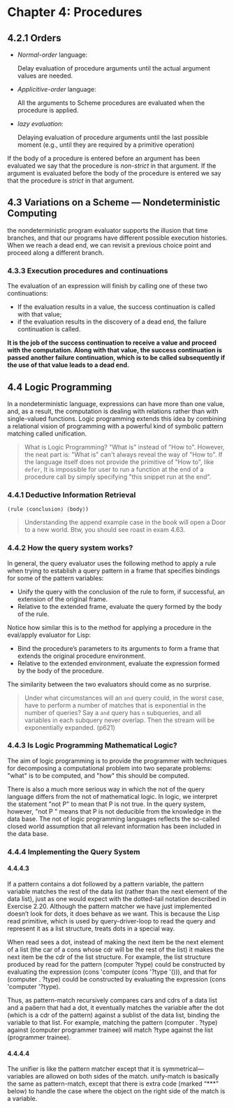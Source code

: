 # Chapter 4: Procedures

## 4.2.1 Orders

- _Normal-order_ language:

  Delay evaluation of procedure arguments until the actual argument values are needed.

- _Applicitive-order_ language:

  All the arguments to Scheme procedures are evaluated when the procedure is applied.

- _lazy evaluation_:

  Delaying evaluation of procedure arguments until the last possible moment (e.g., until they are required by a primitive operation)

If the body of a procedure is entered before an argument has been evaluated we say that the procedure is _non-strict_ in that argument. If the argument is evaluated before the body of the procedure is entered we say that the procedure is _strict_ in that argument.

## 4.3 Variations on a Scheme — Nondeterministic Computing

the nondeterministic program evaluator supports the illusion that time branches, and that our programs have different possible execution histories. When we reach a dead end, we can revisit a previous choice point and proceed along a different branch.

### 4.3.3 Execution procedures and continuations

The evaluation of an expression will finish by calling one of these two continuations:

- If the evaluation results in a value, the success continuation is called with that value;
- if the evaluation results in the discovery of a dead end, the failure continuation is called.

**It is the job of the success continuation to receive a value and proceed with the computation. Along with that value, the success continuation is passed another failure continuation, which is to be called subsequently if the use of that value leads to a dead end.**

## 4.4 Logic Programming

In a nondeterministic language, expressions can have more than one value, and, as a result, the computation is dealing with relations rather than with single-valued functions. Logic programming extends this idea by combining a relational vision of programming with a powerful kind of symbolic pattern matching called unification.

> What is Logic Programming? "What is" instead of "How to". However, the neat part is: "What is" can't always reveal the way of "How to". If the language itself does not provide the primitive of "How to", like `defer`, It is impossible for user to run a function at the end of a procedure call by simply specifying "this snippet run at the end".

### 4.4.1 Deductive Information Retrieval

`(rule ⟨conclusion⟩ ⟨body⟩)`

> Understanding the append example case in the book will open a Door to a new world. Btw, you should see roast in exam 4.63.

### 4.4.2 How the query system works?

In general, the query evaluator uses the following method to apply a rule when trying to establish a query pattern in a frame that specifies bindings for some of the pattern variables:

- Unify the query with the conclusion of the rule to form, if successful, an extension of the original frame.
- Relative to the extended frame, evaluate the query formed by the body of the rule.

Notice how similar this is to the method for applying a procedure in the eval/apply evaluator for Lisp:

- Bind the procedure’s parameters to its arguments to form a frame that extends the original procedure environment.
- Relative to the extended environment, evaluate the expression formed by the body of the procedure.

The similarity between the two evaluators should come as no surprise.

> Under what circumstances will an `and` query could, in the worst case, have to perform a number of matches that is
> exponential in the number of queries? Say a `and` query has `n` subqueries, and all variables in each subquery never
> overlap. Then the stream will be exponentially expanded. (p621)

### 4.4.3 Is Logic Programming Mathematical Logic?

The aim of logic programming is to provide the programmer with techniques for decomposing a computational problem into two separate problems: "what" is to be computed, and "how" this should be computed.

There is also a much more serious way in which the not of the query language differs from the not of mathematical logic. In logic, we interpret the statement "not P" to mean that P is not true. In the query system, however, "not P " means that P is not deducible from the knowledge in the data base. The not of logic programming languages reflects the so-called closed world assumption that all relevant information has been included in the data base.

### 4.4.4 Implementing the Query System

#### 4.4.4.3

If a pattern contains a dot followed by a pattern variable, the pattern variable matches the rest of the data list (rather than the next element of the data list), just as one would expect with the dotted-tail notation described in Exercise 2.20. Although the pattern matcher we have just implemented doesn’t look for dots, it does behave as we want. This is because the Lisp read primitive, which is used by query-driver-loop to read the query and represent it as a list structure, treats dots in a special way.

When read sees a dot, instead of making the next item be the next element of a list (the car of a cons whose cdr will be the rest of the list) it makes the next item be the cdr of the list structure. For example, the list structure produced by read for the pattern (computer ?type) could be constructed by evaluating the expression (cons 'computer (cons '?type '())), and that for (computer . ?type) could be constructed by evaluating the expression (cons 'computer '?type).

Thus, as pattern-match recursively compares cars and cdrs of a data list and a paern that had a dot, it eventually matches the variable after the dot (which is a cdr of the pattern) against a sublist of the data list, binding the variable to that list. For example, matching the pattern (computer . ?type) against (computer programmer trainee) will match ?type against the list (programmer trainee).

#### 4.4.4.4

The unifier is like the pattern matcher except that it is symmetrical—variables are allowed on both sides of the match. unify-match is basically the same as pattern-match, except that there is extra code (marked “\*\*\*” below) to handle the case where the object on the right side of the match is a variable.
